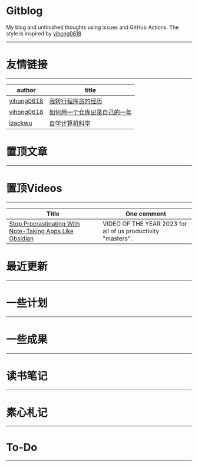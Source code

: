 # Gitblog

My blog and unfinished thoughts using issues and GitHub Actions. 
The style is inspired by [yihong0618](https://github.com/yihong0618)

---

# 友情链接
---


| author                                      | title                                                                            |
| ------------------------------------------- | -------------------------------------------------------------------------------- |
| [yihong0618](https://github.com/yihong0618) | [我转行程序员的经历](https://github.com/yihong0618/gitblog/issues/186)           |
| [yihong0618](https://github.com/yihong0618) | [如何用一个仓库记录自己的一年](https://github.com/yihong0618/gitblog/issues/209) |
| [izackwu](https://github.com/izackwu)       | [自学计算机科学](https://book.douban.com/review/5833080/)|



# 置顶文章
---




# 置顶Videos
---
| Title | One comment |
| ----- | ----------- |
| [Stop Procrastinating With Note-Taking Apps Like Obsidian](https://www.youtube.com/watch?v=baKCC2uTbRc)      |  VIDEO OF THE YEAR 2023 for all of us productivity "masters".        |``


# 最近更新
---


# 一些计划
---



# 一些成果
---



# 读书笔记
---




# 素心札记
---


# To-Do
---

